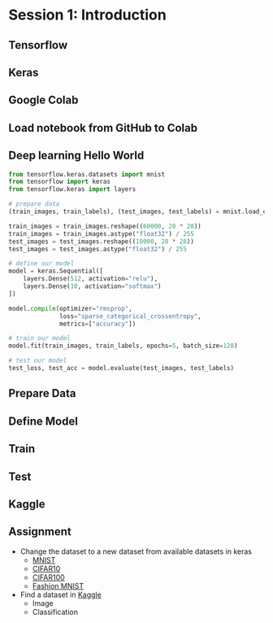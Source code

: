 # Session 1: Introduction

## Tensorflow

## Keras

## Google Colab

## Load notebook from GitHub to Colab

## Deep learning Hello World

```python
from tensorflow.keras.datasets import mnist
from tensorflow import keras
from tensorflow.keras import layers

# prepare data
(train_images, train_labels), (test_images, test_labels) = mnist.load_data()

train_images = train_images.reshape((60000, 28 * 28))
train_images = train_images.astype("float32") / 255
test_images = test_images.reshape((10000, 28 * 28))
test_images = test_images.astype("float32") / 255

# define our model
model = keras.Sequential([
    layers.Dense(512, activation="relu"),
    layers.Dense(10, activation="softmax")
])

model.compile(optimizer="rmsprop",
              loss="sparse_categorical_crossentropy",
              metrics=["accuracy"])

# train our model
model.fit(train_images, train_labels, epochs=5, batch_size=128)

# test our model
test_loss, test_acc = model.evaluate(test_images, test_labels)

```

## Prepare Data

## Define Model

## Train

## Test

## Kaggle

## Assignment

* Change the dataset to a new dataset
  from available datasets in keras
    * [MNIST](https://keras.io/api/datasets/mnist/)
    * [CIFAR10](https://keras.io/api/datasets/cifar10/)
    * [CIFAR100](https://keras.io/api/datasets/cifar100/)
    * [Fashion MNIST](https://keras.io/api/datasets/fashion_mnist/)
* Find a dataset in [Kaggle](https://www.kaggle.com/)
    * Image
    * Classification
